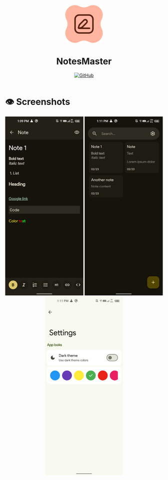 <div align="center">
   <img src="repo_imgs/repo_app_icon.svg" alt="" width="120px">
</div>
<h1 align="center">
 NotesMaster
</h1>

<div align="center">
 <a href="https://github.com/PranshulGG/NotesMaster/releases"><img alt="GitHub" src="https://censorship.no/img/github-badge.png" height="80"/></a>
</div>
<br>

# 👁️ Screenshots

<div align="center">
<img src="repo_imgs/img_1.png"  width="250">
<img src="repo_imgs/Img_2.png"  width="250">
<img src="repo_imgs/Img_3.png"  width="250">

</div>